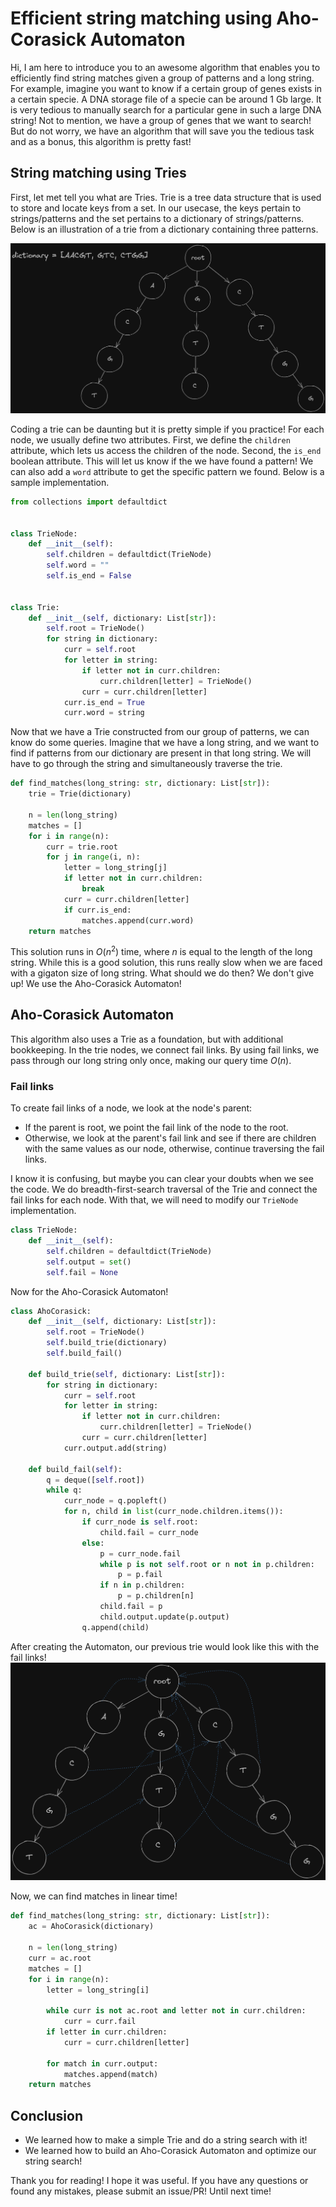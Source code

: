 # Efficient string matching using Aho-Corasick Automaton
Hi, I am here to introduce you to an awesome algorithm that enables you to efficiently find string matches given a group of patterns and a long string. For example, imagine you want to know if a certain group of genes exists in a certain specie. A DNA storage file of a specie can be around 1 Gb large. It is very tedious to manually search for a particular gene in such a large DNA string! Not to mention, we have a group of genes that we want to search! But do not worry, we have an algorithm that will save you the tedious task and as a bonus, this algorithm is pretty fast!

## String matching using Tries
First, let met tell you what are Tries. Trie is a tree data structure that is used to store and locate keys from a set. In our usecase, the keys pertain to strings/patterns and the set pertains to a dictionary of strings/patterns. Below is an illustration of a trie from a dictionary containing three patterns.

![](assets/trie.png)

Coding a trie can be daunting but it is pretty simple if you practice! For each node, we usually define two attributes. First, we define the `children` attribute, which lets us access the children of the node. Second, the `is_end` boolean attribute. This will let us know if the we have found a pattern! We can also add a `word` attribute to get the specific pattern we found. Below is a sample implementation.

```python
from collections import defaultdict


class TrieNode:
    def __init__(self):
        self.children = defaultdict(TrieNode)
        self.word = ""
        self.is_end = False


class Trie:
    def __init__(self, dictionary: List[str]):
        self.root = TrieNode()
        for string in dictionary:
            curr = self.root
            for letter in string:
                if letter not in curr.children:
                    curr.children[letter] = TrieNode()
                curr = curr.children[letter]
            curr.is_end = True
            curr.word = string
```

Now that we have a Trie constructed from our group of patterns, we can know do some queries. Imagine that we have a long string, and we want to find if patterns from our dictionary are present in that long string. We will have to go through the string and simultaneously traverse the trie.

```python
def find_matches(long_string: str, dictionary: List[str]):
    trie = Trie(dictionary)

    n = len(long_string)
    matches = []
    for i in range(n):
        curr = trie.root
        for j in range(i, n):
            letter = long_string[j]
            if letter not in curr.children:
                break
            curr = curr.children[letter]
            if curr.is_end:
                matches.append(curr.word)
    return matches
```

This solution runs in $O(n^2)$ time, where $n$ is equal to the length of the long string. While this is a good solution, this runs really slow when we are faced with a gigaton size of long string. What should we do then? We don't give up! We use the Aho-Corasick Automaton!

## Aho-Corasick Automaton
This algorithm also uses a Trie as a foundation, but with additional bookkeeping. In the trie nodes, we connect fail links. By using fail links, we pass through our long string only once, making our query time $O(n)$.

### Fail links
To create fail links of a node, we look at the node's parent:
* If the parent is root, we point the fail link of the node to the root.
* Otherwise, we look at the parent's fail link and see if there are children with the same values as our node, otherwise, continue traversing the fail links.

I know it is confusing, but maybe you can clear your doubts when we see the code. We do breadth-first-search traversal of the Trie and connect the fail links for each node. With that, we will need to modify our `TrieNode` implementation.

```python
class TrieNode:
    def __init__(self):
        self.children = defaultdict(TrieNode)
        self.output = set()
        self.fail = None
```

Now for the Aho-Corasick Automaton!
```python
class AhoCorasick:
    def __init__(self, dictionary: List[str]):
        self.root = TrieNode()
        self.build_trie(dictionary)
        self.build_fail()

    def build_trie(self, dictionary: List[str]):
        for string in dictionary:
            curr = self.root
            for letter in string:
                if letter not in curr.children:
                    curr.children[letter] = TrieNode()
                curr = curr.children[letter]
            curr.output.add(string)
    
    def build_fail(self):
        q = deque([self.root])
        while q:
            curr_node = q.popleft()
            for n, child in list(curr_node.children.items()):
                if curr_node is self.root:
                    child.fail = curr_node
                else:
                    p = curr_node.fail
                    while p is not self.root or n not in p.children:
                        p = p.fail
                    if n in p.children:
                        p = p.children[n]
                    child.fail = p
                    child.output.update(p.output)
                q.append(child)
```

After creating the Automaton, our previous trie would look like this with the fail links!
![fail_links](assets/fail_links.png)

Now, we can find matches in linear time!
```python
def find_matches(long_string: str, dictionary: List[str]):
    ac = AhoCorasick(dictionary)

    n = len(long_string)
    curr = ac.root
    matches = []
    for i in range(n):
        letter = long_string[i]
    
        while curr is not ac.root and letter not in curr.children:
            curr = curr.fail
        if letter in curr.children:
            curr = curr.children[letter]
        
        for match in curr.output:
            matches.append(match)
    return matches
```

## Conclusion
* We learned how to make a simple Trie and do a string search with it!
* We learned how to build an Aho-Corasick Automaton and optimize our string search!

Thank you for reading! I hope it was useful. If you have any questions or found any mistakes, please submit an issue/PR! Until next time!